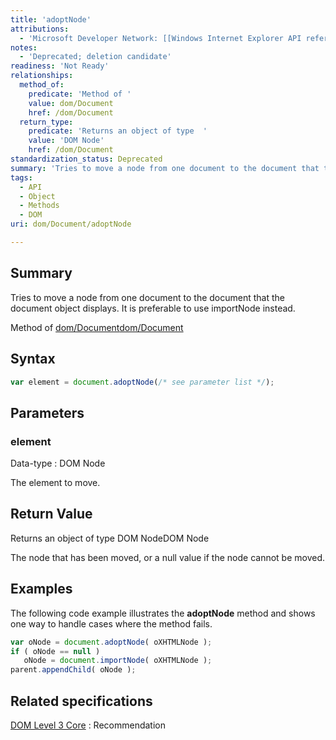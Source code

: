 ```yaml
---
title: 'adoptNode'
attributions:
  - 'Microsoft Developer Network: [[Windows Internet Explorer API reference](http://msdn.microsoft.com/en-us/library/ie/hh828809%28v=vs.85%29.aspx) Article]'
notes:
  - 'Deprecated; deletion candidate'
readiness: 'Not Ready'
relationships:
  method_of:
    predicate: 'Method of '
    value: dom/Document
    href: /dom/Document
  return_type:
    predicate: 'Returns an object of type  '
    value: 'DOM Node'
    href: /dom/Document
standardization_status: Deprecated
summary: 'Tries to move a node from one document to the document that the document object displays. It is preferable to use importNode instead.'
tags:
  - API
  - Object
  - Methods
  - DOM
uri: dom/Document/adoptNode

---
```

## Summary

Tries to move a node from one document to the document that the document object displays. It is preferable to use importNode instead.

Method of [dom/Document](/dom/Document)[dom/Document](/dom/Document)

## Syntax

``` js
var element = document.adoptNode(/* see parameter list */);
```

## Parameters

### element

 Data-type
:   DOM Node

 The element to move.

## Return Value

Returns an object of type DOM NodeDOM Node

The node that has been moved, or a null value if the node cannot be moved.

## Examples

The following code example illustrates the **adoptNode** method and shows one way to handle cases where the method fails.

``` js
var oNode = document.adoptNode( oXHTMLNode );
if ( oNode == null )
   oNode = document.importNode( oXHTMLNode );
parent.appendChild( oNode );
```

## Related specifications

[DOM Level 3 Core](http://www.w3.org/TR/DOM-Level-3-Core/)
:   Recommendation
